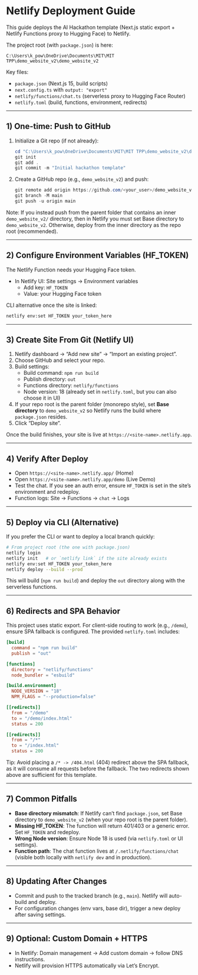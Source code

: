 # Netlify Deployment Guide

This guide deploys the AI Hackathon template (Next.js static export + Netlify Functions proxy to Hugging Face) to Netlify.

The project root (with `package.json`) is here:
```
C:\Users\k_pow\OneDrive\Documents\MIT\MIT TPP\demo_website_v2\demo_website_v2
```

Key files:
- `package.json` (Next.js 15, build scripts)
- `next.config.ts` with `output: "export"`
- `netlify/functions/chat.ts` (serverless proxy to Hugging Face Router)
- `netlify.toml` (build, functions, environment, redirects)

---

## 1) One-time: Push to GitHub

1. Initialize a Git repo (if not already):
   ```powershell
   cd "C:\Users\k_pow\OneDrive\Documents\MIT\MIT TPP\demo_website_v2\demo_website_v2"
   git init
   git add .
   git commit -m "Initial hackathon template"
   ```
2. Create a GitHub repo (e.g., `demo_website_v2`) and push:
   ```powershell
   git remote add origin https://github.com/<your_user>/demo_website_v2.git
   git branch -M main
   git push -u origin main
   ```

Note: If you instead push from the parent folder that contains an inner `demo_website_v2/` directory, then in Netlify you must set Base directory to `demo_website_v2`. Otherwise, deploy from the inner directory as the repo root (recommended).

---

## 2) Configure Environment Variables (HF_TOKEN)

The Netlify Function needs your Hugging Face token.

- In Netlify UI: Site settings → Environment variables
  - Add key: `HF_TOKEN`
  - Value: your Hugging Face token

CLI alternative once the site is linked:
```bash
netlify env:set HF_TOKEN your_token_here
```

---

## 3) Create Site From Git (Netlify UI)

1. Netlify dashboard → “Add new site” → “Import an existing project”.
2. Choose GitHub and select your repo.
3. Build settings:
   - Build command: `npm run build`
   - Publish directory: `out`
   - Functions directory: `netlify/functions`
   - Node version: 18 (already set in `netlify.toml`, but you can also choose it in UI)
4. If your repo root is the parent folder (monorepo style), set **Base directory** to `demo_website_v2` so Netlify runs the build where `package.json` resides.
5. Click “Deploy site”.

Once the build finishes, your site is live at `https://<site-name>.netlify.app`.

---

## 4) Verify After Deploy

- Open `https://<site-name>.netlify.app/` (Home)
- Open `https://<site-name>.netlify.app/demo` (Live Demo)
- Test the chat. If you see an auth error, ensure `HF_TOKEN` is set in the site’s environment and redeploy.
- Function logs: Site → Functions → `chat` → Logs

---

## 5) Deploy via CLI (Alternative)

If you prefer the CLI or want to deploy a local branch quickly:

```bash
# From project root (the one with package.json)
netlify login
netlify init   # or `netlify link` if the site already exists
netlify env:set HF_TOKEN your_token_here
netlify deploy --build --prod
```

This will build (`npm run build`) and deploy the `out` directory along with the serverless functions.

---

## 6) Redirects and SPA Behavior

This project uses static export. For client-side routing to work (e.g., `/demo`), ensure SPA fallback is configured. The provided `netlify.toml` includes:

```toml
[build]
  command = "npm run build"
  publish = "out"

[functions]
  directory = "netlify/functions"
  node_bundler = "esbuild"

[build.environment]
  NODE_VERSION = "18"
  NPM_FLAGS = "--production=false"

[[redirects]]
  from = "/demo"
  to = "/demo/index.html"
  status = 200

[[redirects]]
  from = "/*"
  to = "/index.html"
  status = 200
```

Tip: Avoid placing a `/* -> /404.html` (404) redirect above the SPA fallback, as it will consume all requests before the fallback. The two redirects shown above are sufficient for this template.

---

## 7) Common Pitfalls

- **Base directory mismatch**: If Netlify can’t find `package.json`, set Base directory to `demo_website_v2` (when your repo root is the parent folder).
- **Missing HF_TOKEN**: The function will return 401/403 or a generic error. Set `HF_TOKEN` and redeploy.
- **Wrong Node version**: Ensure Node 18 is used (via `netlify.toml` or UI settings).
- **Function path**: The chat function lives at `/.netlify/functions/chat` (visible both locally with `netlify dev` and in production).

---

## 8) Updating After Changes

- Commit and push to the tracked branch (e.g., `main`). Netlify will auto-build and deploy.
- For configuration changes (env vars, base dir), trigger a new deploy after saving settings.

---

## 9) Optional: Custom Domain + HTTPS

- In Netlify: Domain management → Add custom domain → follow DNS instructions.
- Netlify will provision HTTPS automatically via Let’s Encrypt.
